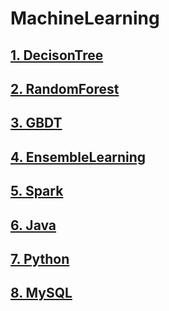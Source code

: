 # MachineLearning

## [1. DecisonTree](https://github.com/tygxy/MachineLearning/blob/master/DecisonTree.md)
## [2. RandomForest](https://github.com/tygxy/MachineLearning/blob/master/RandomForest.md)
## [3. GBDT](https://github.com/tygxy/MachineLearning/blob/master/GBDT.md)
## [4. EnsembleLearning](https://github.com/tygxy/MachineLearning/blob/master/EnsembleLearning.md)
## [5. Spark](https://github.com/tygxy/MachineLearning/blob/master/Spark.md)
## [6. Java](https://github.com/tygxy/MachineLearning/blob/master/Java.md)
## [7. Python](https://github.com/tygxy/MachineLearning/blob/master/Python.md)
## [8. MySQL](https://github.com/tygxy/MachineLearning/blob/master/MySQL.md)